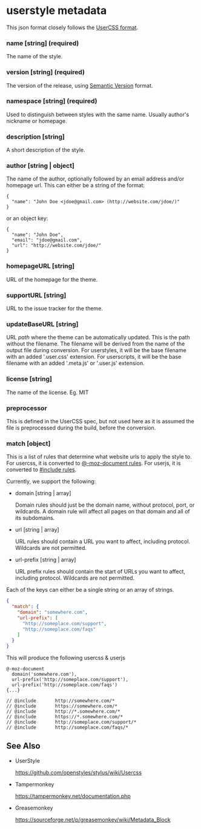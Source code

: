 # userstyle metadata

This json format closely follows the [UserCSS format](https://github.com/openstyles/stylus/wiki/Usercss#usercss-metadata).

### name [string] (**required**)

The name of the style.

### version [string] (**required**)

The version of the release, using [Semantic Version](https://semver.org/) format.

### namespace [string] (**required**)

Used to distinguish between styles with the same name. Usually author's nickname or homepage.

### description [string]

A short description of the style.

### author [string | object]

The name of the author, optionally followed by an email address and/or homepage url. This can either be a string of the format:

```
{
  "name": "John Doe <jdoe@gmail.com> (http://website.com/jdoe/)"
}
```

or an object key:

```
{
  "name": "John Doe",
  "email": "jdoe@gmail.com",
  "url": "http://website.com/jdoe/"
}
```

### homepageURL [string]

URL of the homepage for the theme.

### supportURL [string]

URL to the issue tracker for the theme.

### updateBaseURL [string]

URL _path_ where the theme can be automatically updated. This is the path without the filename. The filename will be derived from the name of the output file during conversion. For userstyles, it will be the base filename with an added '.user.css' extension. For userscripts, it will be the base filename with an added '.meta.js' or '.user.js' extension.

### license [string]

The name of the license. Eg. MIT

### preprocessor

This is defined in the UserCSS spec, but not used here as it is assumed the file is preprocessed during the build, before the conversion.

### match [object]

This is a list of rules that determine what website urls to apply the style to. For usercss, it is converted to [@-moz-document rules](https://github.com/stylish-userstyles/stylish/wiki/Valid-@-moz-document-rules). For userjs, it is converted to [#include rules](https://tampermonkey.net/documentation.php#_include).

Currently, we support the following:

- domain [string | array]

  Domain rules should just be the domain name, without protocol, port, or wildcards. A domain rule will affect all pages on that domain and all of its subdomains.

- url [string | array]

  URL rules should contain a URL you want to affect, including protocol. Wildcards are not permitted.

- url-prefix [string | array]

  URL prefix rules should contain the start of URLs you want to affect, including protocol. Wildcards are not permitted.

Each of the keys can either be a single string or an array of strings.

```json
{
  "match": {
    "domain": "somewhere.com",
    "url-prefix": [
      "http://someplace.com/support",
      "http://someplace.com/faqs"
    ]
  }
}
```

This will produce the following usercss & userjs

```
@-moz-document
  domain('somewhere.com'),
  url-prefix('http://someplace.com/support'),
  url-prefix('http://someplace.com/faqs')
{...}
```

```
// @include       http://somewhere.com/*
// @include       https://somewhere.com/*
// @include       http://*.somewhere.com/*
// @include       https://*.somewhere.com/*
// @include       http://someplace.com/support/*
// @include       http://someplace.com/faqs/*
```

## See Also

- UserStyle

  <https://github.com/openstyles/stylus/wiki/Usercss>

- Tampermonkey

  <https://tampermonkey.net/documentation.php>

- Greasemonkey

  <https://sourceforge.net/p/greasemonkey/wiki/Metadata_Block>
